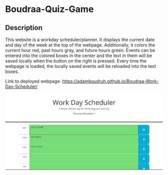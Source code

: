 # Boudraa-Quiz-Game

## Description

This website is a workday scheduler/planner. It displays the current date and day of the week at the top of the webpage. Additionally, it colors the current hour red, past hours gray, and future hours green. Events can be entered into the colored boxes in the center and the text in them will be saved locally when the button on the right is pressed. Every time the webpage is loaded, the locally saved events will be reloaded into the text boxes.

Link to deployed webpage: https://adamboudruh.github.io/Boudraa-Work-Day-Scheduler/

![Alt text](image.png)

